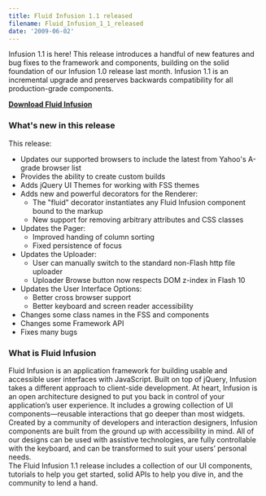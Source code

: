 ```yaml
---
title: Fluid Infusion 1.1 released
filename: Fluid_Infusion_1_1_released
date: '2009-06-02'
---
```

Infusion 1.1 is here! This release introduces a handful of new features and bug fixes
to the framework and components, building on the solid foundation of our Infusion 1.0 release
last month. Infusion 1.1 is an incremental upgrade and preserves backwards compatibility
for all production-grade components.

**[Download Fluid Infusion](https://github.com/fluid-project/infusion)**

### What&#39;s new in this release

This release:

- Updates our supported browsers to include the latest from Yahoo&#39;s A-grade browser list
- Provides the ability to create custom builds
- Adds jQuery UI Themes for working with FSS themes
- Adds new and powerful decorators for the Renderer:
  - The &quot;fluid&quot; decorator instantiates any Fluid Infusion component bound to the markup
  - New support for removing arbitrary attributes and CSS classes
- Updates the Pager:
  - Improved handing of column sorting
  - Fixed persistence of focus
- Updates the Uploader:
  - User can manually switch to the standard non-Flash http file uploader
  - Uploader Browse button now respects DOM z-index in Flash 10
- Updates the User Interface Options:
  - Better cross browser support
  - Better keyboard and screen reader accessibility
- Changes some class names in the FSS and components
- Changes some Framework API
- Fixes many bugs

### What is Fluid Infusion

Fluid Infusion is an application framework for building usable and accessible user interfaces
with JavaScript. Built on top of jQuery, Infusion takes a different approach to client-side
development. At heart, Infusion is an open architecture designed to put you back in control
of your application’s user experience. It includes a growing collection of UI components—reusable
interactions that go deeper than most widgets. Created by a community of developers and interaction
designers, Infusion components are built from the ground up with accessibility in mind.
All of our designs can be used with assistive technologies, are fully controllable with
the keyboard, and can be transformed to suit your users’ personal needs.
</br>
The Fluid Infusion 1.1 release includes a collection of our UI components,
tutorials to help you get started, solid APIs to help you dive in, and the community to lend a hand.
